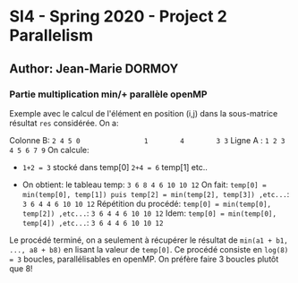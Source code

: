 # SI4 - Spring 2020 - Project 2 Parallelism
## Author:	Jean-Marie DORMOY


### Partie multiplication min/+ parallèle openMP

Exemple avec le calcul de l'élément en position (i,j) dans la sous-matrice résultat ```res```
considérée. On a:

Colonne B:	```2
			4
			5
			0				
			1		
			4		
			3
			3```
Ligne A : ```1 2 3 4 5 6 7 9```
On calcule:
- ```1+2 = 3```	stocké dans temp[0]
		   ```2+4 = 6```		        temp[1]
		   etc..

- On obtient: le tableau temp:
```3 6 8 4 6 10 10 12```
On fait: ```temp[0] = min(temp[0], temp[1]) puis temp[2] = min(temp[2], temp[3]) ,etc...```:
```3 6 4 4 6 10 10 12```
Répétition du procédé: ```temp[0] = min(temp[0], temp[2]) ,etc...```:
```3 6 4 4 6 10 10 12```
Idem: ```temp[0] = min(temp[0], temp[4]) ,etc...```:
```3 6 4 4 6 10 10 12```

Le procédé terminé, on a seulement à récupérer le résultat de ```min(a1 + b1, ..., a8 + b8)``` en lisant
la valeur de ```temp[0]```. Ce procédé consiste en ```log(8) = 3``` boucles, parallélisables en openMP. On
préfère faire 3 boucles plutôt que 8!

